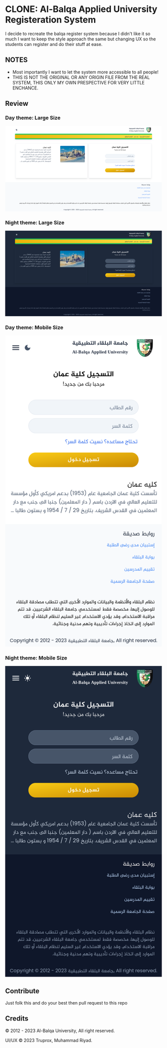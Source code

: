 # CLONE: Al-Balqa Applied University Registeration System

I decide to recreate the balqa register system because I didn't like it so much I want to keep the style approach the same but changing UX so the students can register and do their stuff at ease.

## NOTES

- Most importantly I want to let the system more accessible to all people!
- THIS IS NOT THE ORIGINAL OR ANY ORIGIN FILE FROM THE REAL SYSTEM, THIS ONLY MY OWN PRESPECTIVE FOR VERY LITTLE ENCHANCE.

## Review

### Day theme: Large Size

![Day theme](https://github.com/muhammadriy3d/al-balqa-applied-university-register/blob/main/docs/DesktopUI/day/Amman_Regester_System.png?raw=true)

### Night theme: Large Size

![Night theme](https://github.com/muhammadriy3d/al-balqa-applied-university-register/blob/main/docs/DesktopUI/night/Amman_Register_System.png?raw=true)

### Day theme: Mobile Size

![Day theme](https://github.com/muhammadriy3d/al-balqa-applied-university-register/blob/main/docs/MobileUI/day/Amman_Register_System.png?raw=true)

### Night theme: Mobile Size

![Night theme](https://github.com/muhammadriy3d/al-balqa-applied-university-register/blob/main/docs/MobileUI/night/Amman_Register_System.png?raw=true)

## Contribute

Just folk this and do your best then pull request to this repo

## Credits

© 2012 - 2023 Al-Balqa University, All right reserved.

UI/UX © 2023 Truprox, Muhammad Riyad.
